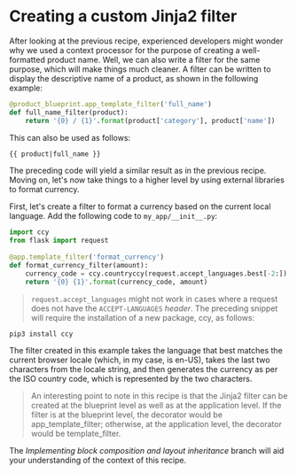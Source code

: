 # Creating a custom Jinja2 filter

After looking at the previous recipe, experienced developers might wonder why we used a context processor for the purpose of creating a well-formatted product name. Well, we can also write a filter for the same purpose, which will make things much cleaner. A filter can be written to display the descriptive name of a product, as shown in the following example:

```python
@product_blueprint.app_template_filter('full_name') 
def full_name_filter(product): 
    return '{0} / {1}'.format(product['category'], product['name'])
```

This can also be used as follows:

```html
{{ product|full_name }} 
```

The preceding code will yield a similar result as in the previous recipe. Moving on, let's now take things to a higher level by using external libraries to format currency.

First, let's create a filter to format a currency based on the current local language. Add the following code to `my_app/__init__.py`:

```python
import ccy 
from flask import request 
 
@app.template_filter('format_currency') 
def format_currency_filter(amount): 
    currency_code = ccy.countryccy(request.accept_languages.best[-2:]) 
    return '{0} {1}'.format(currency_code, amount)
```

> `request.accept_languages` might not work in cases where a request does not have the `ACCEPT-LANGUAGES` *header*. The preceding snippet will require the installation of a new package, ccy, as follows:

```bash
pip3 install ccy
```

The filter created in this example takes the language that best matches the current browser locale (which, in my case, is en-US), takes the last two characters from the locale string, and then generates the currency as per the ISO country code, which is represented by the two characters.

> An interesting point to note in this recipe is that the Jinja2 filter can be created at the blueprint level as well as at the application level. If the filter is at the blueprint level, the decorator would be app_template_filter; otherwise, at the application level, the decorator would be template_filter.


The *Implementing block composition and layout inheritance* branch will aid your understanding of the context of this recipe.
